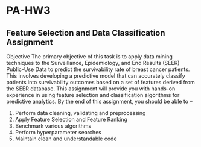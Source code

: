 # PA-HW3
## Feature Selection and Data Classification Assignment



Objective
The primary objective of this task is to apply data mining techniques to the Surveillance,
Epidemiology, and End Results (SEER) Public-Use Data to predict the survivability rate of
breast cancer patients. This involves developing a predictive model that can accurately
classify patients into survivability outcomes based on a set of features derived from the
SEER database. This assignment will provide you with hands-on experience in using
feature selection and classification algorithms for predictive analytics. By the end of this
assignment, you should be able to –

1. Perform data cleaning, validating and preprocessing
2. Apply Feature Selection and Feature Ranking
3. Benchmark various algorithms
4. Perform hyperparameter searches
5. Maintain clean and understandable code

